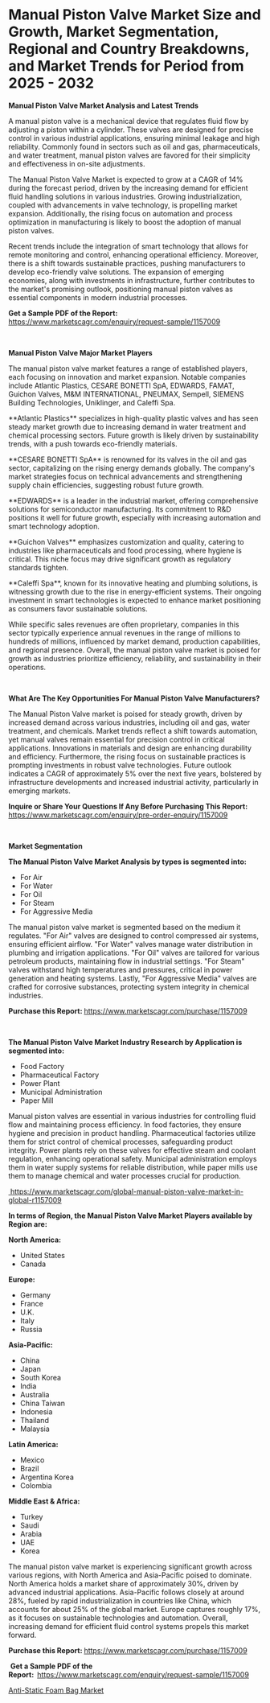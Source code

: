 <p><h1>Manual Piston Valve Market Size and Growth, Market Segmentation, Regional and Country Breakdowns, and Market Trends for Period from 2025 -  2032</h1></p><p><strong>Manual Piston Valve Market Analysis and Latest Trends</strong></p>
<p><p>A manual piston valve is a mechanical device that regulates fluid flow by adjusting a piston within a cylinder. These valves are designed for precise control in various industrial applications, ensuring minimal leakage and high reliability. Commonly found in sectors such as oil and gas, pharmaceuticals, and water treatment, manual piston valves are favored for their simplicity and effectiveness in on-site adjustments.</p><p>The Manual Piston Valve Market is expected to grow at a CAGR of 14% during the forecast period, driven by the increasing demand for efficient fluid handling solutions in various industries. Growing industrialization, coupled with advancements in valve technology, is propelling market expansion. Additionally, the rising focus on automation and process optimization in manufacturing is likely to boost the adoption of manual piston valves.</p><p>Recent trends include the integration of smart technology that allows for remote monitoring and control, enhancing operational efficiency. Moreover, there is a shift towards sustainable practices, pushing manufacturers to develop eco-friendly valve solutions. The expansion of emerging economies, along with investments in infrastructure, further contributes to the market's promising outlook, positioning manual piston valves as essential components in modern industrial processes.</p></p>
<p><strong>Get a Sample PDF of the Report:&nbsp;</strong> <a href="https://www.marketscagr.com/enquiry/request-sample/1157009?utm_campaign=2637&utm_medium=2&utm_source=Github&utm_content=ia&utm_term=21032025&utm_id=manual-piston-valve">https://www.marketscagr.com/enquiry/request-sample/1157009</a></p>
<p>&nbsp;</p>
<p><strong>Manual Piston Valve Major Market Players</strong></p>
<p><p>The manual piston valve market features a range of established players, each focusing on innovation and market expansion. Notable companies include Atlantic Plastics, CESARE BONETTI SpA, EDWARDS, FAMAT, Guichon Valves, M&M INTERNATIONAL, PNEUMAX, Sempell, SIEMENS Building Technologies, Uniklinger, and Caleffi Spa.</p><p>**Atlantic Plastics** specializes in high-quality plastic valves and has seen steady market growth due to increasing demand in water treatment and chemical processing sectors. Future growth is likely driven by sustainability trends, with a push towards eco-friendly materials.</p><p>**CESARE BONETTI SpA** is renowned for its valves in the oil and gas sector, capitalizing on the rising energy demands globally. The company's market strategies focus on technical advancements and strengthening supply chain efficiencies, suggesting robust future growth.</p><p>**EDWARDS** is a leader in the industrial market, offering comprehensive solutions for semiconductor manufacturing. Its commitment to R&D positions it well for future growth, especially with increasing automation and smart technology adoption.</p><p>**Guichon Valves** emphasizes customization and quality, catering to industries like pharmaceuticals and food processing, where hygiene is critical. This niche focus may drive significant growth as regulatory standards tighten.</p><p>**Caleffi Spa**, known for its innovative heating and plumbing solutions, is witnessing growth due to the rise in energy-efficient systems. Their ongoing investment in smart technologies is expected to enhance market positioning as consumers favor sustainable solutions.</p><p>While specific sales revenues are often proprietary, companies in this sector typically experience annual revenues in the range of millions to hundreds of millions, influenced by market demand, production capabilities, and regional presence. Overall, the manual piston valve market is poised for growth as industries prioritize efficiency, reliability, and sustainability in their operations.</p></p>
<p>&nbsp;</p>
<p><strong>What Are The Key Opportunities For Manual Piston Valve Manufacturers?</strong></p>
<p><p>The Manual Piston Valve market is poised for steady growth, driven by increased demand across various industries, including oil and gas, water treatment, and chemicals. Market trends reflect a shift towards automation, yet manual valves remain essential for precision control in critical applications. Innovations in materials and design are enhancing durability and efficiency. Furthermore, the rising focus on sustainable practices is prompting investments in robust valve technologies. Future outlook indicates a CAGR of approximately 5% over the next five years, bolstered by infrastructure developments and increased industrial activity, particularly in emerging markets.</p></p>
<p><strong>Inquire or Share Your Questions If Any Before Purchasing This Report:</strong> <a href="https://www.marketscagr.com/enquiry/pre-order-enquiry/1157009?utm_campaign=2637&utm_medium=2&utm_source=Github&utm_content=ia&utm_term=21032025&utm_id=manual-piston-valve">https://www.marketscagr.com/enquiry/pre-order-enquiry/1157009</a></p>
<p>&nbsp;</p>
<p><strong>Market Segmentation</strong></p>
<p><strong>The Manual Piston Valve Market Analysis by types is segmented into:</strong></p>
<p><ul><li>For Air</li><li>For Water</li><li>For Oil</li><li>For Steam</li><li>For Aggressive Media</li></ul></p>
<p><p>The manual piston valve market is segmented based on the medium it regulates. "For Air" valves are designed to control compressed air systems, ensuring efficient airflow. "For Water" valves manage water distribution in plumbing and irrigation applications. "For Oil" valves are tailored for various petroleum products, maintaining flow in industrial settings. "For Steam" valves withstand high temperatures and pressures, critical in power generation and heating systems. Lastly, "For Aggressive Media" valves are crafted for corrosive substances, protecting system integrity in chemical industries.</p></p>
<p><strong>Purchase this Report:&nbsp;</strong><a href="https://www.marketscagr.com/purchase/1157009?utm_campaign=2637&utm_medium=2&utm_source=Github&utm_content=ia&utm_term=21032025&utm_id=manual-piston-valve">https://www.marketscagr.com/purchase/1157009</a></p>
<p>&nbsp;</p>
<p><strong>The Manual Piston Valve Market Industry Research by Application is segmented into:</strong></p>
<p><ul><li>Food Factory</li><li>Pharmaceutical Factory</li><li>Power Plant</li><li>Municipal Administration</li><li>Paper Mill</li></ul></p>
<p><p>Manual piston valves are essential in various industries for controlling fluid flow and maintaining process efficiency. In food factories, they ensure hygiene and precision in product handling. Pharmaceutical factories utilize them for strict control of chemical processes, safeguarding product integrity. Power plants rely on these valves for effective steam and coolant regulation, enhancing operational safety. Municipal administration employs them in water supply systems for reliable distribution, while paper mills use them to manage chemical and water processes crucial for production.</p></p>
<p><a href="https://www.marketscagr.com/global-manual-piston-valve-market-in-global-r1157009?utm_campaign=2637&utm_medium=2&utm_source=Github&utm_content=ia&utm_term=21032025&utm_id=manual-piston-valve">&nbsp;https://www.marketscagr.com/global-manual-piston-valve-market-in-global-r1157009</a></p>
<p><strong>In terms of Region, the Manual Piston Valve Market Players available by Region are:</strong></p>
<p>
    <p> <strong> North America: </strong>
        <ul>
            <li>United States</li>
            <li>Canada</li>
        </ul>
        </p> 
    <p> <strong> Europe: </strong>
        <ul>
            <li>Germany</li>
            <li>France</li>
            <li>U.K.</li>
            <li>Italy</li>
            <li>Russia</li>
        </ul>
        </p> 
    <p> <strong> Asia-Pacific: </strong>
        <ul>
            <li>China</li>
            <li>Japan</li>
            <li>South Korea</li>
            <li>India</li>
            <li>Australia</li>
            <li>China Taiwan</li>
            <li>Indonesia</li>
            <li>Thailand</li>
            <li>Malaysia</li>
        </ul>
        </p> 
    <p> <strong> Latin America: </strong>
        <ul>
            <li>Mexico</li>
            <li>Brazil</li>
            <li>Argentina Korea</li>
            <li>Colombia</li>
        </ul>
        </p> 
    <p> <strong> Middle East & Africa: </strong>
        <ul>
            <li>Turkey</li>
            <li>Saudi</li>
            <li>Arabia</li>
            <li>UAE</li>
            <li>Korea</li>
        </ul>
    </p>
    </p>
<p><p>The manual piston valve market is experiencing significant growth across various regions, with North America and Asia-Pacific poised to dominate. North America holds a market share of approximately 30%, driven by advanced industrial applications. Asia-Pacific follows closely at around 28%, fueled by rapid industrialization in countries like China, which accounts for about 25% of the global market. Europe captures roughly 17%, as it focuses on sustainable technologies and automation. Overall, increasing demand for efficient fluid control systems propels this market forward.</p></p>
<p><strong>Purchase this Report: </strong><a href="https://www.marketscagr.com/purchase/1157009?utm_campaign=2637&utm_medium=2&utm_source=Github&utm_content=ia&utm_term=21032025&utm_id=manual-piston-valve">https://www.marketscagr.com/purchase/1157009</a></p>
<p>&nbsp;<strong>Get a Sample PDF of the Report:&nbsp;&nbsp;</strong><a href="https://www.marketscagr.com/enquiry/request-sample/1157009?utm_campaign=2637&utm_medium=2&utm_source=Github&utm_content=ia&utm_term=21032025&utm_id=manual-piston-valve">https://www.marketscagr.com/enquiry/request-sample/1157009</a></p>
<p><strong></strong></p>
<p><p><a href="https://github.com/nabadeneme/Market-Research-Report-List-1/blob/main/anti-static-foam-bag-market.md?utm_campaign=2637&utm_medium=2&utm_source=Github&utm_content=ia&utm_term=21032025&utm_id=manual-piston-valve">Anti-Static Foam Bag Market</a></p></p>